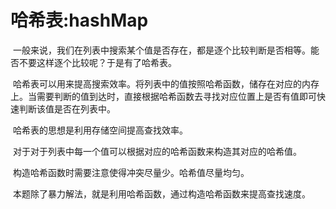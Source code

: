 # 哈希表:hashMap
&#160;一般来说，我们在列表中搜索某个值是否存在，都是逐个比较判断是否相等。能否不要这样逐个比较呢？于是有了哈希表。

&#160;哈希表可以用来提高搜索效率。将列表中的值按照哈希函数，储存在对应的内存上。当需要判断的值到达时，直接根据哈希函数去寻找对应位置上是否有值即可快速判断该值是否在列表中。

&#160;哈希表的思想是利用存储空间提高查找效率。

&#160;对于对于列表中每一个值可以根据对应的哈希函数来构造其对应的哈希值。

&#160;构造哈希函数时需要注意使得冲突尽量少。哈希值尽量均匀。

&#160;本题除了暴力解法，就是利用哈希函数，通过构造哈希函数来提高查找速度。

